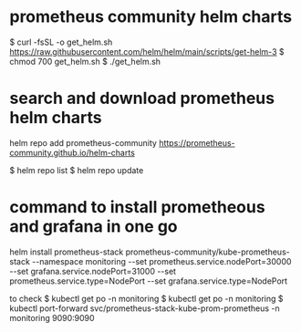 # prometheus community helm charts
$ curl -fsSL -o get_helm.sh https://raw.githubusercontent.com/helm/helm/main/scripts/get-helm-3
$ chmod 700 get_helm.sh
$ ./get_helm.sh

# search and download prometheus helm charts

helm repo add prometheus-community https://prometheus-community.github.io/helm-charts

$ helm repo list
$ helm repo update

# command to install prometheous and grafana in one go

 helm install prometheus-stack prometheus-community/kube-prometheus-stack --namespace monitoring --set prometheus.service.nodePort=30000 --set grafana.service.nodePort=31000 --set prometheus.service.type=NodePort --set grafana.service.type=NodePort

to check 
$ kubectl get po -n monitoring 
$ kubectl get po -n monitoring 
$ kubectl port-forward svc/prometheus-stack-kube-prom-prometheus -n monitoring 9090:9090

 

 


